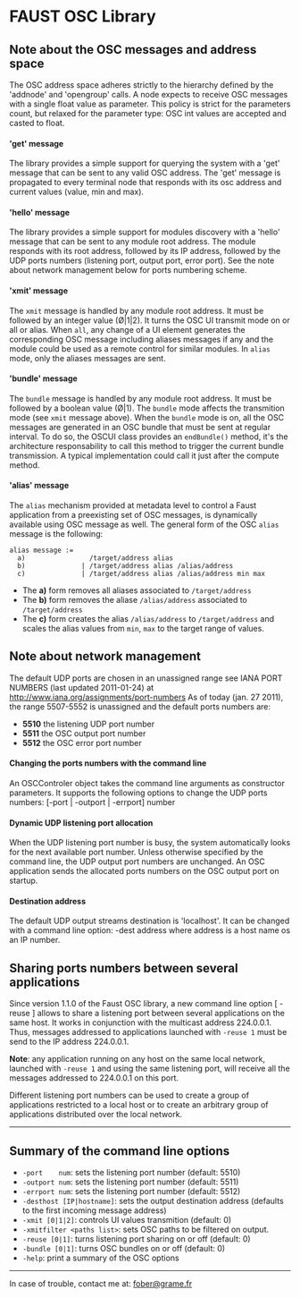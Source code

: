 # FAUST OSC Library

## Note about the OSC messages and address space

The OSC address space adheres strictly to the hierarchy defined by
the 'addnode' and 'opengroup' calls.
A node expects to receive OSC messages with a single float value
as parameter. This policy is strict for the parameters count, but
relaxed for the parameter type: OSC int values are accepted and
casted to float.

#### 'get' message

The library provides a simple support for querying the system with
a 'get' message that can be sent to any valid OSC address.
The 'get' message is propagated to every terminal node that responds
with its osc address and current values (value, min and max).

#### 'hello' message

The library provides a simple support for modules discovery with a
'hello' message that can be sent to any module root address. The module
responds with its root address, followed by its IP address, followed
by the UDP ports numbers (listening port, output port, error port).
See the note about network management below for ports numbering scheme.

#### 'xmit' message

The `xmit` message is handled by any module root address. It must be followed by an integer value (Ø|1|2). It turns the OSC UI transmit mode on or all or alias. When `all`, any change of a UI element generates the corresponding OSC message including aliases messages if any and the module could be used as a remote control for similar modules. In `alias` mode, only the aliases messages are sent.

#### 'bundle' message

The `bundle` message is handled by any module root address. It must be followed by a boolean value (Ø|1). The `bundle` mode affects the transmition mode (see `xmit` message above). When the `bundle` mode is on, all the OSC messages are generated in an OSC bundle that must be sent at regular interval. To do so, the OSCUI class provides an `endBundle()` method, it's the architecture responsability to call this method to trigger the current bundle transmission. A typical implementation could call it just after the compute method.


#### 'alias' message

The `alias` mechanism provided at metadata level to control a Faust application from a preexisting set of OSC messages, is dynamically available using OSC message as well. The general form of the OSC `alias` message is the following:
~~~
alias message :=
  a)                /target/address alias
  b)              | /target/address alias /alias/address
  c)              | /target/address alias /alias/address min max
~~~
- The **a)** form removes all aliases associated to `/target/address`
- The **b)** form removes the aliase `/alias/address` associated to `/target/address`
- The **c)** form creates the alias `/alias/address` to `/target/address` and scales the alias values from `min`, `max` to the target range of values.

##  Note about network management

The default UDP ports are chosen in an unassigned range
see IANA PORT NUMBERS (last updated 2011-01-24)
at http://www.iana.org/assignments/port-numbers
As of today (jan. 27 2011), the range 5507-5552 is unassigned
and the default ports numbers are:
- **5510** the listening UDP port number
- **5511** the OSC output port number
- **5512** the OSC error port number

#### Changing the ports numbers with the command line

An OSCControler object takes the command line arguments as constructor
parameters. It supports the following options to change the UDP ports
numbers: [-port | -outport | -errport] number

#### Dynamic UDP listening port allocation

When the UDP listening port number is busy, the system automatically
looks for the next available port number. Unless otherwise specified
by the command line, the UDP output port numbers are unchanged. An OSC application sends the allocated ports numbers on the OSC output port on startup.

#### Destination address

The default UDP output streams destination is 'localhost'. It can be
changed with a command line option: -dest address
where address is a host name os an IP number.


##  Sharing ports numbers between several applications

Since version 1.1.0 of the Faust OSC library, a new command line option [ -reuse ] allows to share a listening port between several applications on the same host.
It works in conjunction with the multicast address 224.0.0.1.
Thus, messages addressed to applications launched with `-reuse 1` must be send to the IP address 224.0.0.1.

**Note**: any application running on any host on the same local network, launched with `-reuse 1` and using the same listening port, will receive all the messages addressed to 224.0.0.1 on this port.

Different listening port numbers can be used to create a group of applications restricted to a local host or to create an arbitrary group of applications distributed over the local network.


---

##  Summary of the command line options

- `-port    num`: sets the listening port number (default: 5510)
- `-outport num`: sets the listening port number (default: 5511)
- `-errport num`: sets the listening port number (default: 5512)
- `-desthost [IP|hostname]`: sets the output destination address (defaults to the first incoming message address)
- `-xmit [0|1|2]`: controls UI values transmition  (default: 0)
- `-xmitfilter <paths list>`: sets OSC paths to be filtered on output.
- `-reuse [0|1]`: turns listening port sharing on or off  (default: 0)
- `-bundle [0|1]`: turns OSC bundles on or off  (default: 0)
- `-help`: print a summary of the OSC options


---

In case of trouble, contact me at: <fober@grame.fr>
